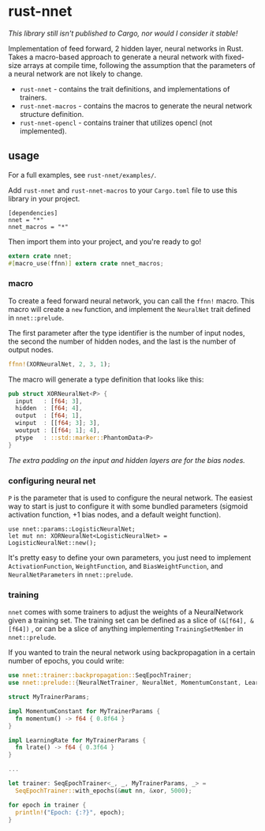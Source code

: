 # rust-nnet

_This library still isn't published to Cargo, nor would I consider it stable!_

Implementation of feed forward, 2 hidden layer, neural networks in Rust. 
Takes a macro-based approach to generate a neural network with fixed-size
arrays at compile time, following the assumption that the parameters
of a neural network are not likely to change.

  * `rust-nnet` - contains the trait definitions, and implementations of 
    trainers. 
  * `rust-nnet-macros` - contains the macros to generate the neural network 
    structure definition.
  * `rust-nnet-opencl` - contains trainer that utilizes opencl (not implemented).

## usage

For a full examples, see `rust-nnet/examples/`.

Add `rust-nnet` and `rust-nnet-macros` to your `Cargo.toml` file to use this 
library in your project.

```
[dependencies]
nnet = "*"
nnet_macros = "*"
```

Then import them into your project, and you're ready to go!

```rust
extern crate nnet;
#[macro_use(ffnn)] extern crate nnet_macros;
```

### macro

To create a feed forward neural network, you can call the `ffnn!` macro.
This macro will create a `new` function, and implement the `NeuralNet` 
trait defined in `nnet::prelude`.

The first parameter after the type identifier is the number of input 
nodes, the second the number of hidden nodes, and the last is the 
number of output nodes. 

```rust
ffnn!(XORNeuralNet, 2, 3, 1);
```

The macro will generate a type definition that looks like this:

```rust
pub struct XORNeuralNet<P> {
  input   : [f64; 3],
  hidden  : [f64; 4],
  output  : [f64; 1],
  winput  : [[f64; 3]; 3],
  woutput : [[f64; 1]; 4],
  ptype   : ::std::marker::PhantomData<P>
}
```

*The extra padding on the input and hidden layers are for the bias nodes.*

### configuring neural net

`P` is the parameter that is used to configure the neural network. The easiest 
way to start is just to configure it with some bundled parameters 
(sigmoid activation function, +1 bias nodes, and a default weight function).

```
use nnet::params::LogisticNeuralNet;
let mut nn: XORNeuralNet<LogisticNeuralNet> = LogisticNeuralNet::new();
```

It's pretty easy to define your own parameters, you just need to implement 
`ActivationFunction`, `WeightFunction`, and `BiasWeightFunction`, and 
`NeuralNetParameters` in `nnet::prelude`.

### training

`nnet` comes with some trainers to adjust the weights of a NeuralNetwork given 
a training set. The training set can be defined as a slice of `(&[f64], &[f64])`
, or can be a slice of anything implementing `TrainingSetMember` 
in `nnet::prelude`.

If you wanted to train the neural network using backpropagation 
in a certain number of epochs, you could write:

```rust
use nnet::trainer::backpropagation::SeqEpochTrainer;
use nnet::prelude::{NeuralNetTrainer, NeuralNet, MomentumConstant, LearningRate};

struct MyTrainerParams;

impl MomentumConstant for MyTrainerParams {
  fn momentum() -> f64 { 0.8f64 }
}

impl LearningRate for MyTrainerParams {
  fn lrate() -> f64 { 0.3f64 }
}

...

let trainer: SeqEpochTrainer<_, _, MyTrainerParams, _> = 
  SeqEpochTrainer::with_epochs(&mut nn, &xor, 5000);

for epoch in trainer {
  println!("Epoch: {:?}", epoch);
}
```